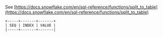 See [https://docs.snowflake.com/en/sql-reference/functions/split_to_table](https://docs.snowflake.com/en/sql-reference/functions/split_to_table)
```
+-----+-------+-------+
| SEQ | INDEX | VALUE |
|-----+-------+-------|
```

